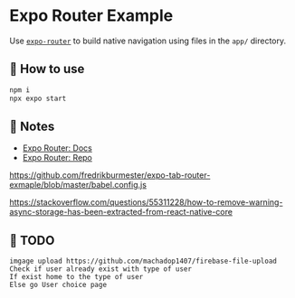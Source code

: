 # Expo Router Example

Use [`expo-router`](https://expo.github.io/router) to build native navigation using files in the `app/` directory.

## 🚀 How to use

```sh
npm i
npx expo start
```

## 📝 Notes

- [Expo Router: Docs](https://expo.github.io/router)
- [Expo Router: Repo](https://github.com/expo/router)

https://github.com/fredrikburmester/expo-tab-router-exmaple/blob/master/babel.config.js

https://stackoverflow.com/questions/55311228/how-to-remove-warning-async-storage-has-been-extracted-from-react-native-core

## 📝 TODO
```
imgage upload https://github.com/machadop1407/firebase-file-upload
Check if user already exist with type of user 
If exist home to the type of user
Else go User choice page
```